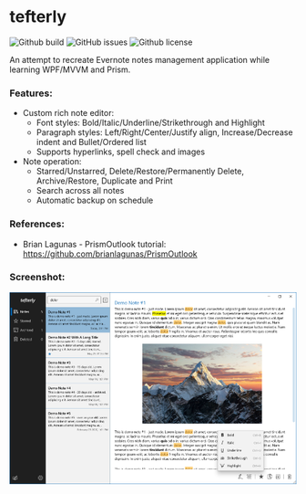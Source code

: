 # tefterly
![Github build](https://github.com/nelinory/tefterly/actions/workflows/main-build-desktop.yml/badge.svg)
![GitHub issues](https://img.shields.io/github/issues/nelinory/tefterly.svg)
![Github license](https://img.shields.io/github/license/nelinory/tefterly.svg)

An attempt to recreate Evernote notes management application while learning WPF/MVVM and Prism.

### Features:
- Custom rich note editor:
  - Font styles: Bold/Italic/Underline/Strikethrough and Highlight
  - Paragraph styles: Left/Right/Center/Justify align, Increase/Decrease indent and Bullet/Ordered list
  - Supports hyperlinks, spell check and images
- Note operation:
  - Starred/Unstarred, Delete/Restore/Permanently Delete, Archive/Restore, Duplicate and Print
  - Search across all notes
  - Automatic backup on schedule

### References:
- Brian Lagunas - PrismOutlook tutorial: https://github.com/brianlagunas/PrismOutlook
 
### Screenshot:
<img src="Screenshot.png" alt="Screenshot" width="900"/>